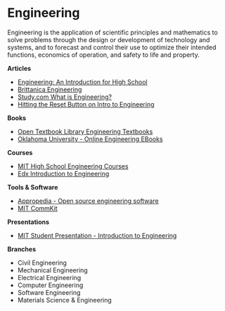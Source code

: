 # Engineering

Engineering is the application of scientific principles and mathematics to solve problems through the design or development of technology and systems, and to forecast and control their use to optimize their intended functions, economics of operation, and safety to life and property.

**Articles**

* [Engineering: An Introduction for High School](https://ufdcimages.uflib.ufl.edu/AA/00/01/17/19/00001/Engineering\_\_An\_Introduction\_for\_High\_School.pdf)
* [Brittanica Engineering](https://www.britannica.com/technology/engineering)
* [Study.com What is Engineering?](https://study.com/academy/lesson/what-is-engineering-definition-types.html)
* [Hitting the Reset Button on Intro to Engineering](https://now.tufts.edu/articles/hitting-reset-button-intro-engineering)

**Books**

* [Open Textbook Library Engineering Textbooks](https://open.umn.edu/opentextbooks/subjects/engineering)
* [Oklahoma University - Online Engineering EBooks](https://ecourses.ou.edu/home.htm)

**Courses**

* [MIT High School Engineering Courses](https://ocw.mit.edu/high-school/engineering/)
* [Edx Introduction to Engineering](https://www.edx.org/course/introduction-to-engineering)

**Tools & Software**

* [Appropedia - Open source engineering software](https://www.appropedia.org/Open\_source\_engineering\_software)
* [MIT CommKit](https://mitcommlab.mit.edu/meche/use-commkit/)

**Presentations**

* [MIT Student Presentation - Introduction to Engineering ](http://web.mit.edu/wi/files/WI%20presentation\_MelodyJanice.pdf)

**Branches**

* Civil Engineering
* Mechanical Engineering
* Electrical Engineering
* Computer Engineering
* Software Engineering
* Materials Science & Engineering

